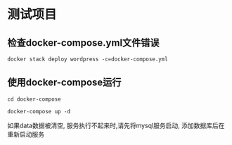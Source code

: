 # 测试项目

## 检查docker-compose.yml文件错误
```shell
docker stack deploy wordpress -c=docker-compose.yml
```

## 使用docker-compose运行
```shell
cd docker-compose

docker-compose up -d
```
如果data数据被清空, 服务执行不起来时,请先将mysql服务启动, 添加数据库后在重新启动服务

